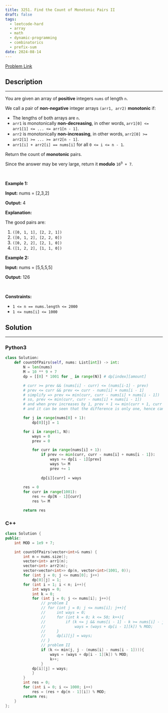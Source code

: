 ```yaml
---
title: 3251. Find the Count of Monotonic Pairs II
draft: false
tags: 
  - leetcode-hard
  - array
  - math
  - dynamic-programming
  - combinatorics
  - prefix-sum
date: 2024-08-14
---
```


[Problem Link](https://leetcode.com/problems/find-the-count-of-monotonic-pairs-ii/)

## Description

---
<p>You are given an array of <strong>positive</strong> integers <code>nums</code> of length <code>n</code>.</p>

<p>We call a pair of <strong>non-negative</strong> integer arrays <code>(arr1, arr2)</code> <strong>monotonic</strong> if:</p>

<ul>
	<li>The lengths of both arrays are <code>n</code>.</li>
	<li><code>arr1</code> is monotonically <strong>non-decreasing</strong>, in other words, <code>arr1[0] &lt;= arr1[1] &lt;= ... &lt;= arr1[n - 1]</code>.</li>
	<li><code>arr2</code> is monotonically <strong>non-increasing</strong>, in other words, <code>arr2[0] &gt;= arr2[1] &gt;= ... &gt;= arr2[n - 1]</code>.</li>
	<li><code>arr1[i] + arr2[i] == nums[i]</code> for all <code>0 &lt;= i &lt;= n - 1</code>.</li>
</ul>

<p>Return the count of <strong>monotonic</strong> pairs.</p>

<p>Since the answer may be very large, return it <strong>modulo</strong> <code>10<sup>9</sup> + 7</code>.</p>

<p>&nbsp;</p>
<p><strong class="example">Example 1:</strong></p>

<div class="example-block">
<p><strong>Input:</strong> <span class="example-io">nums = [2,3,2]</span></p>

<p><strong>Output:</strong> <span class="example-io">4</span></p>

<p><strong>Explanation:</strong></p>

<p>The good pairs are:</p>

<ol>
	<li><code>([0, 1, 1], [2, 2, 1])</code></li>
	<li><code>([0, 1, 2], [2, 2, 0])</code></li>
	<li><code>([0, 2, 2], [2, 1, 0])</code></li>
	<li><code>([1, 2, 2], [1, 1, 0])</code></li>
</ol>
</div>

<p><strong class="example">Example 2:</strong></p>

<div class="example-block">
<p><strong>Input:</strong> <span class="example-io">nums = [5,5,5,5]</span></p>

<p><strong>Output:</strong> <span class="example-io">126</span></p>
</div>

<p>&nbsp;</p>
<p><strong>Constraints:</strong></p>

<ul>
	<li><code>1 &lt;= n == nums.length &lt;= 2000</code></li>
	<li><code>1 &lt;= nums[i] &lt;= 1000</code></li>
</ul>


## Solution

---
### Python3
``` py title='find-the-count-of-monotonic-pairs-ii'
class Solution:
    def countOfPairs(self, nums: List[int]) -> int:
        N = len(nums)
        M = 10 ** 9 + 7
        dp = [[0] * 1001 for _ in range(N)] # dp[index][amount]

        # curr >= prev && (nums[i] - curr) <= (nums[i-1] - prev)
        # prev <= curr && prev <= curr - nums[i] + nums[i - 1]
        # simplify => prev <= min(curr, curr - nums[i] + nums[i - 1])
        # so, prev <= min(curr, curr - nums[i] + nums[i - 1])
        # and when prev increases by 1, prev + 1 <= min(curr + 1, curr + 1 - nums[i] + nums[i - 1])
        # and it can be seen that the difference is only one, hence can use prefix sum to compute that

        for j in range(nums[0] + 1):
            dp[0][j] = 1

        for i in range(1, N):
            ways = 0
            prev = 0

            for curr in range(nums[i] + 1):
                if prev <= min(curr, curr - nums[i] + nums[i - 1]):
                    ways += dp[i - 1][prev]
                    ways %= M
                    prev += 1
            
                dp[i][curr] = ways
        
        res = 0
        for curr in range(1001):
            res += dp[N - 1][curr]
            res %= M

        return res
```
### C++
``` cpp title='find-the-count-of-monotonic-pairs-ii'
class Solution {
public:
    int MOD = 1e9 + 7;

    int countOfPairs(vector<int>& nums) {
        int n = nums.size();
        vector<int> arr1(n);
        vector<int> arr2(n);
        vector<vector<int>> dp(n, vector<int>(1001, 0));
        for (int j = 0; j <= nums[0]; j++)
            dp[0][j] = 1;
        for (int i = 1; i < n; i++){
            int ways = 0;
            int k = 0;
            for (int j = 0; j <= nums[i]; j++){
                // problem I
                // for (int j = 0; j <= nums[i]; j++){
                //     int ways = 0;
                //     for (int k = 0; k <= 50; k++){
                //         if (k <= j && nums[i - 1] - k >= nums[i] - j)
                //             ways = (ways + dp[i - 1][k]) % MOD;
                //     }
                //     dp[i][j] = ways;
                // }
                // problem II
                if (k <= min(j, j - (nums[i] - nums[i - 1]))){
                    ways = (ways + dp[i - 1][k]) % MOD;
                    k++;
                }
            dp[i][j] = ways;
            }
        }
        int res = 0;
        for (int i = 0; i <= 1000; i++)
            res = (res + dp[n - 1][i]) % MOD;
        return res;
    }
};
```

